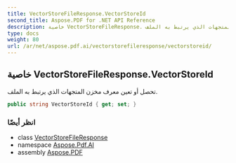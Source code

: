 ```yaml
---
title: VectorStoreFileResponse.VectorStoreId
second_title: Aspose.PDF for .NET API Reference
description: خاصية VectorStoreFileResponse. تحصل أو تعين معرف مخزن المتجهات الذي يرتبط به الملف
type: docs
weight: 80
url: /ar/net/aspose.pdf.ai/vectorstorefileresponse/vectorstoreid/
---
```

## خاصية VectorStoreFileResponse.VectorStoreId

تحصل أو تعين معرف مخزن المتجهات الذي يرتبط به الملف.

```csharp
public string VectorStoreId { get; set; }
```

### انظر أيضًا

* class [VectorStoreFileResponse](../)
* namespace [Aspose.Pdf.AI](../../../aspose.pdf.ai/)
* assembly [Aspose.PDF](../../../)